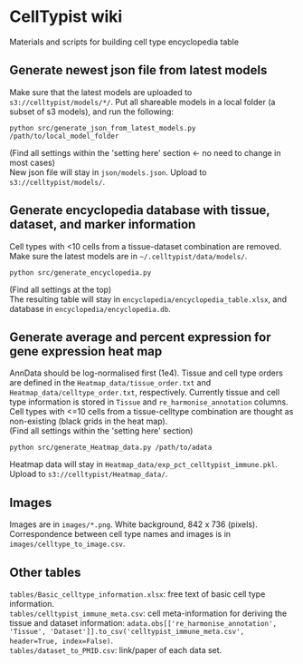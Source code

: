 # CellTypist wiki
Materials and scripts for building cell type encyclopedia table

## Generate newest json file from latest models
Make sure that the latest models are uploaded to `s3://celltypist/models/*/`. Put all shareable models in a local folder (a subset of s3 models), and run the following:  
```console
python src/generate_json_from_latest_models.py /path/to/local_model_folder
```
(Find all settings within the 'setting here' section <- no need to change in most cases)  
New json file will stay in `json/models.json`. Upload to `s3://celltypist/models/`.

## Generate encyclopedia database with tissue, dataset, and marker information
Cell types with <10 cells from a tissue-dataset combination are removed. Make sure the latest models are in `~/.celltypist/data/models/`.
```console
python src/generate_encyclopedia.py
```
(Find all settings at the top)  
The resulting table will stay in `encyclopedia/encyclopedia_table.xlsx`, and database in `encyclopedia/encyclopedia.db`.

## Generate average and percent expression for gene expression heat map
AnnData should be log-normalised first (1e4). Tissue and cell type orders are defined in the `Heatmap_data/tissue_order.txt` and `Heatmap_data/celltype_order.txt`, respectively. Currently tissue and cell type information is stored in `Tissue` and `re_harmonise_annotation` columns.  
Cell types with <=10 cells from a tissue-celltype combination are thought as non-existing (black grids in the heat map).  
(Find all settings within the 'setting here' section)
```console
python src/generate_Heatmap_data.py /path/to/adata
```
Heatmap data will stay in `Heatmap_data/exp_pct_celltypist_immune.pkl`. Upload to `s3://celltypist/Heatmap_data/`.

## Images
Images are in `images/*.png`. White background, 842 x 736 (pixels).  
Correspondence between cell type names and images is in `images/celltype_to_image.csv`.

## Other tables
`tables/Basic_celltype_information.xlsx`: free text of basic cell type information.  
`tables/celltypist_immune_meta.csv`: cell meta-information for deriving the tissue and dataset information: `adata.obs[['re_harmonise_annotation', 'Tissue', 'Dataset']].to_csv('celltypist_immune_meta.csv', header=True, index=False)`.  
`tables/dataset_to_PMID.csv`: link/paper of each data set.
